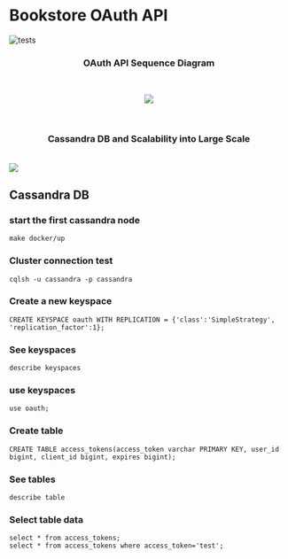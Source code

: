 # Bookstore OAuth API 
![tests](https://github.com/luizmoitinho/bookstore_oauth_api/actions/workflows/tests.yaml/badge.svg?branch=main)

<h3 align="center"> OAuth API Sequence Diagram </h3><br>
<p align="center">  
  <img src="https://user-images.githubusercontent.com/27688422/217331222-5b1eb11a-95c5-40cf-901d-603b39f3c13d.png"/>
</p>
<br/>

<h3 align="center"> Cassandra DB and Scalability into Large Scale</h3><br/>
<img src="https://user-images.githubusercontent.com/27688422/217337478-04d24298-46cb-4d76-a95b-be5026b5d08f.png"/>

## Cassandra DB
### start the first cassandra node
```shell
make docker/up
```

### Cluster connection test
```shell
cqlsh -u cassandra -p cassandra
```

### Create a new keyspace
```shell
CREATE KEYSPACE oauth WITH REPLICATION = {'class':'SimpleStrategy', 'replication_factor':1};
```

### See keyspaces
```shell
describe keyspaces
```

### use keyspaces
```shell
use oauth;
```

### Create table
```shell
CREATE TABLE access_tokens(access_token varchar PRIMARY KEY, user_id bigint, client_id bigint, expires bigint);
```

### See tables
```shell
describe table
```

### Select table data
```shell
select * from access_tokens;
select * from access_tokens where access_token='test';
```